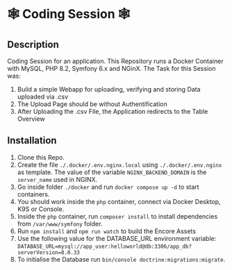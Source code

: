 # 🕸️ Coding Session 🕸

## Description

Coding Session for an application. This Repository runs a Docker Container with MySQL, PHP 8.2, Symfony 6.x and NGinX.
The Task for this Session was:

1. Build a simple Webapp for uploading, verifying and storing Data uploaded via .csv
2. The Upload Page should be without Authentification
3. After Uploading the .csv File, the Application redirects to the Table Overview

## Installation

1. Clone this Repo.
2. Create the file `./.docker/.env.nginx.local` using `./.docker/.env.nginx` as template. The value of the variable `NGINX_BACKEND_DOMAIN` is the `server_name` used in NGINX.
3. Go inside folder `./docker` and run `docker compose up -d` to start containers.
4. You should work inside the `php` container, connect via Docker Desktop, K9S or Console.
5. Inside the `php` container, run `composer install` to install dependencies from `/var/www/symfony` folder.
6. Run `npm install` and `npm run watch` to build the Encore Assets
7. Use the following value for the DATABASE_URL environment variable: `DATABASE_URL=mysql://app_user:helloworld@db:3306/app_db?serverVersion=8.0.33`
8. To initialise the Database run `bin/console doctrine:migrations:migrate`.
